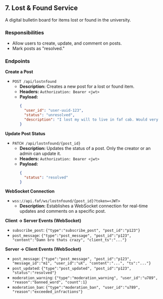 ## **7. Lost & Found Service**

A digital bulletin board for items lost or found in the university.

### **Responsibilities**

- Allow users to create, update, and comment on posts.
- Mark posts as "resolved."

### **Endpoints**

**Create a Post**

- `POST /api/lostnfound`
  - **Description:** Creates a new post for a lost or found item.
  - **Headers:** `Authorization: Bearer <jwt>`
  - **Payload:**
    ```json
    {
      "user_id": "user-uuid-123",
      "status": "unresolved",
      "description": "I lost my will to live in faf cab. Would very grateful if somebody finds it"
    }
    ```

**Update Post Status**

- `PATCH /api/lostnfound/{post_id}`
  - **Description:** Updates the status of a post. Only the creator or an admin can update it.
  - **Headers:** `Authorization: Bearer <jwt>`
  - **Payload:**
    ```json
    {
      "status": "resolved"
    }
    ```

**WebSocket Connection**

- `wss://api.faf/ws/lostnfound/{post_id}?token=<JWT>`
  - **Description:** Establishes a WebSocket connection for real-time updates and comments on a specific post.

**Client → Server Events (WebSocket)**

- `subscribe_post`: `{"type":"subscribe_post", "post_id":"p123"}`
- `post_message`: `{"type":"post_message", "post_id":"p123", "content":"Damn bro thats crazy", "client_ts":"..."}`

**Server → Client Events (WebSocket)**

- `post_message`: `{"type":"post_message", "post_id":"p123", "message_id":"m1", "user_id":"uX", "content":"...", "ts":"..."}`
- `post_updated`: `{"type":"post_updated", "post_id":"p123", "status":"resolved"}`
- `moderation_warning`: `{"type":"moderation_warning", "user_id":"u789", "reason":"banned_word", "count":1}`
- `moderation_ban`: `{"type":"moderation_ban", "user_id":"u789", "reason":"exceeded_infractions"}`
